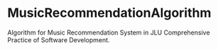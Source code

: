 # MusicRecommendationAlgorithm
Algorithm for Music Recommendation System in JLU Comprehensive Practice of Software Development.
